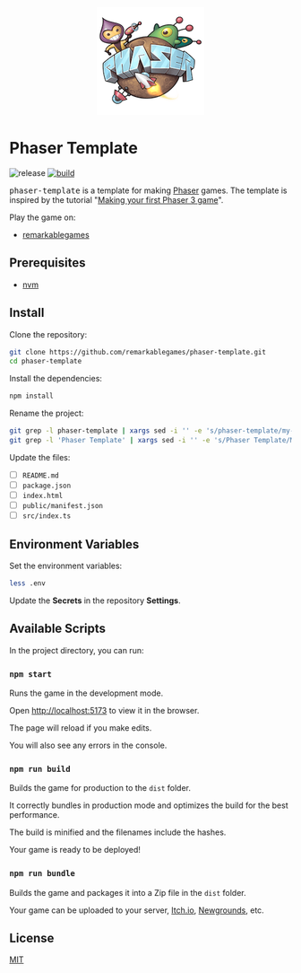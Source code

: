 <p align="center">
  <img src="https://github.com/remarkablegames/phaser-template/blob/master/public/logo192.png" alt="Phaser Template">
</p>

# Phaser Template

![release](https://img.shields.io/github/v/release/remarkablegames/phaser-template)
[![build](https://github.com/remarkablegames/phaser-template/actions/workflows/build.yml/badge.svg)](https://github.com/remarkablegames/phaser-template/actions/workflows/build.yml)

<kbd>phaser-template</kbd> is a template for making [Phaser](https://phaser.io/) games. The template is inspired by the tutorial "[Making your first Phaser 3 game](https://phaser.io/tutorials/making-your-first-phaser-3-game)".

Play the game on:

- [remarkablegames](https://remarkablegames.org/phaser-template/)

## Prerequisites

- [nvm](https://github.com/nvm-sh/nvm#readme)

## Install

Clone the repository:

```sh
git clone https://github.com/remarkablegames/phaser-template.git
cd phaser-template
```

Install the dependencies:

```sh
npm install
```

Rename the project:

```sh
git grep -l phaser-template | xargs sed -i '' -e 's/phaser-template/my-game/g'
git grep -l 'Phaser Template' | xargs sed -i '' -e 's/Phaser Template/My Game/g'
```

Update the files:

- [ ] `README.md`
- [ ] `package.json`
- [ ] `index.html`
- [ ] `public/manifest.json`
- [ ] `src/index.ts`

## Environment Variables

Set the environment variables:

```sh
less .env
```

Update the **Secrets** in the repository **Settings**.

## Available Scripts

In the project directory, you can run:

### `npm start`

Runs the game in the development mode.

Open [http://localhost:5173](http://localhost:5173) to view it in the browser.

The page will reload if you make edits.

You will also see any errors in the console.

### `npm run build`

Builds the game for production to the `dist` folder.

It correctly bundles in production mode and optimizes the build for the best performance.

The build is minified and the filenames include the hashes.

Your game is ready to be deployed!

### `npm run bundle`

Builds the game and packages it into a Zip file in the `dist` folder.

Your game can be uploaded to your server, [Itch.io](https://itch.io/), [Newgrounds](https://www.newgrounds.com/), etc.

## License

[MIT](LICENSE)
